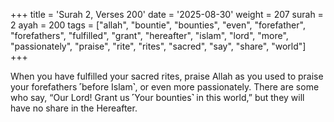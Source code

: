 +++
title = 'Surah 2, Verses 200'
date = '2025-08-30'
weight = 207
surah = 2
ayah = 200
tags = ["allah", "bountie", "bounties", "even", "forefather", "forefathers", "fulfilled", "grant", "hereafter", "islam", "lord", "more", "passionately", "praise", "rite", "rites", "sacred", "say", "share", "world"]
+++

When you have fulfilled your sacred rites, praise Allah as you used to praise your forefathers ˹before Islam˺, or even more passionately. There are some who say, “Our Lord! Grant us ˹Your bounties˺ in this world,” but they will have no share in the Hereafter.